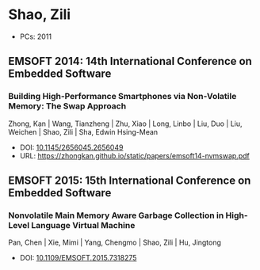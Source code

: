 # Shao, Zili

* PCs: 2011

## EMSOFT 2014: 14th International Conference on Embedded Software

### Building High-Performance Smartphones via Non-Volatile Memory: The Swap Approach
Zhong, Kan | Wang, Tianzheng | Zhu, Xiao | Long, Linbo | Liu, Duo | Liu, Weichen | Shao, Zili | Sha, Edwin Hsing-Mean
* DOI: [10.1145/2656045.2656049](https://doi.org/10.1145/2656045.2656049)
* URL: <https://zhongkan.github.io/static/papers/emsoft14-nvmswap.pdf>

## EMSOFT 2015: 15th International Conference on Embedded Software

### Nonvolatile Main Memory Aware Garbage Collection in High-Level Language Virtual Machine
Pan, Chen | Xie, Mimi | Yang, Chengmo | Shao, Zili | Hu, Jingtong
* DOI: [10.1109/EMSOFT.2015.7318275](https://doi.org/10.1109/EMSOFT.2015.7318275)

